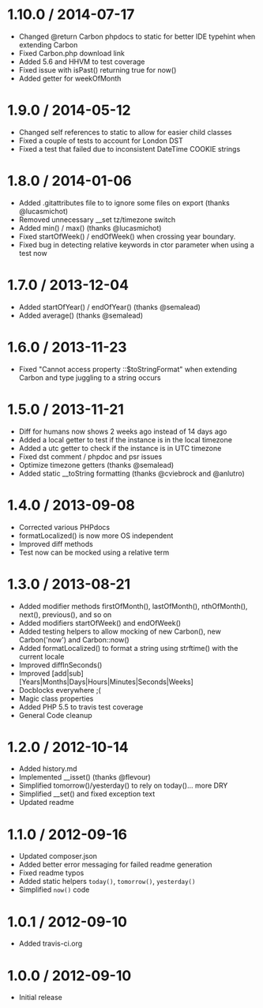 1.10.0 / 2014-07-17
===================
* Changed @return Carbon phpdocs to static for better IDE typehint when extending Carbon
* Fixed Carbon.php download link
* Added 5.6 and HHVM to test coverage
* Fixed issue with isPast() returning true for now()
* Added getter for weekOfMonth

1.9.0 / 2014-05-12
==================
* Changed self references to static to allow for easier child classes
* Fixed a couple of tests to account for London DST
* Fixed a test that failed due to inconsistent DateTime COOKIE strings

1.8.0 / 2014-01-06
==================
* Added .gitattributes file to to ignore some files on export (thanks @lucasmichot)
* Removed unnecessary __set tz/timezone switch
* Added min() / max() (thanks @lucasmichot)
* Fixed startOfWeek() / endOfWeek() when crossing year boundary.
* Fixed bug in detecting relative keywords in ctor parameter when using a test now

1.7.0 / 2013-12-04
==================
* Added startOfYear() / endOfYear() (thanks @semalead)
* Added average() (thanks @semalead)

1.6.0 / 2013-11-23
==================
* Fixed "Cannot access property ::$toStringFormat" when extending Carbon and type juggling to a string occurs

1.5.0 / 2013-11-21
==================
* Diff for humans now shows 2 weeks ago instead of 14 days ago
* Added a local getter to test if the instance is in the local timezone
* Added a utc getter to check if the instance is in UTC timezone
* Fixed dst comment / phpdoc and psr issues
* Optimize timezone getters (thanks @semalead)
* Added static __toString formatting (thanks @cviebrock and @anlutro)

1.4.0 / 2013-09-08
==================
* Corrected various PHPdocs
* formatLocalized() is now more OS independent
* Improved diff methods
* Test now can be mocked using a relative term

1.3.0 / 2013-08-21
==================

  * Added modifier methods firstOfMonth(), lastOfMonth(), nthOfMonth(), next(), previous(), and so on
  * Added modifiers startOfWeek() and endOfWeek()
  * Added testing helpers to allow mocking of new Carbon(), new Carbon('now') and Carbon::now()
  * Added formatLocalized() to format a string using strftime() with the current locale
  * Improved diffInSeconds()
  * Improved [add|sub][Years|Months|Days|Hours|Minutes|Seconds|Weeks]
  * Docblocks everywhere ;(
  * Magic class properties
  * Added PHP 5.5 to travis test coverage
  * General Code cleanup

1.2.0 / 2012-10-14
==================

  * Added history.md
  * Implemented __isset() (thanks @flevour)
  * Simplified tomorrow()/yesterday() to rely on today()... more DRY
  * Simplified __set() and fixed exception text
  * Updated readme

1.1.0 / 2012-09-16
==================

  * Updated composer.json
  * Added better error messaging for failed readme generation
  * Fixed readme typos
  * Added static helpers `today()`, `tomorrow()`, `yesterday()`
  * Simplified `now()` code

1.0.1 / 2012-09-10
==================

  * Added travis-ci.org

1.0.0 / 2012-09-10
==================

  * Initial release
